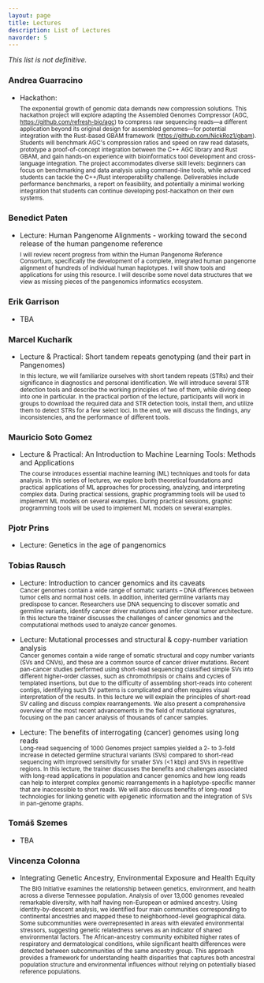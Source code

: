 ```yaml
---
layout: page
title: Lectures
description: List of Lectures
navorder: 5
---
```

*This list is not definitive.*

### Andrea Guarracino

- Hackathon:<br>
<sub>The exponential growth of genomic data demands new compression solutions. This hackathon project will explore adapting the Assembled Genomes Compressor (AGC, https://github.com/refresh-bio/agc) to compress raw sequencing reads—a different application beyond its original design for assembled genomes—for potential integration with the Rust-based GBAM framework (https://github.com/NickRoz1/gbam). Students will benchmark AGC's compression ratios and speed on raw read datasets, prototype a proof-of-concept integration between the C++ AGC library and Rust GBAM, and gain hands-on experience with bioinformatics tool development and cross-language integration. The project accommodates diverse skill levels: beginners can focus on benchmarking and data analysis using command-line tools, while advanced students can tackle the C++/Rust interoperability challenge. Deliverables include performance benchmarks, a report on feasibility, and potentially a minimal working integration that students can continue developing post-hackathon on their own systems.</sub>

### Benedict Paten

- Lecture: Human Pangenome Alignments - working toward the second release of the human pangenome reference<br>
<sub>I will review recent progress from within the Human Pangenome Reference Consortium, specifically the development of a complete, integrated human pangenome alignment of hundreds of individual human haplotypes. I will show tools and applications for using this resource. I will describe some novel data structures that we view as missing pieces of the pangenomics informatics ecosystem.</sub>

### Erik Garrison

- TBA<br>

### Marcel Kucharík

- Lecture & Practical: Short tandem repeats genotyping (and their part in Pangenomes)<br>
<sub> In this lecture, we will familiarize ourselves with short tandem repeats (STRs) and their significance in diagnostics and personal identification. We will introduce several STR detection tools and describe the working principles of two of them, while diving deep into one in particular. In the practical portion of the lecture, participants will work in groups to download the required data and STR detection tools, install them, and utilize them to detect STRs for a few select loci. In the end, we will discuss the findings, any inconsistencies, and the performance of different tools.</sub>

### Mauricio Soto Gomez

- Lecture & Practical: An Introduction to Machine Learning Tools: Methods and Applications<br>
<sub>The course introduces essential machine learning (ML) techniques and tools for data analysis. In this series of lectures, we explore both theoretical foundations and practical applications of ML approaches for processing, analyzing, and interpreting complex data. During practical sessions, graphic programming tools will be used to implement ML models on several examples. During practical sessions, graphic programming tools will be used to implement ML models on several examples.</sub>

### Pjotr Prins

- Lecture: Genetics in the age of pangenomics<br>

### Tobias Rausch

- Lecture: Introduction to cancer genomics and its caveats<br>
<sub>Cancer genomes contain a wide range of somatic variants – DNA differences between tumor cells and normal host cells. In addition, inherited germline variants may predispose to cancer. Researchers use DNA sequencing to discover somatic and germline variants, identify cancer driver mutations and infer clonal tumor architecture. In this lecture the trainer discusses the challenges of cancer genomics and the computational methods used to analyze cancer genomes.</sub>

- Lecture: Mutational processes and structural & copy-number variation analysis<br>
<sub>Cancer genomes contain a wide range of somatic structural and copy number variants (SVs and CNVs), and these are a common source of cancer driver mutations. Recent pan-cancer studies performed using short-read sequencing classified simple SVs into different higher-order classes, such as chromothripsis or chains and cycles of templated insertions, but due to the difficulty of assembling short-reads into coherent contigs, identifying such SV patterns is complicated and often requires visual interpretation of the results. In this lecture we will explain the principles of short-read SV calling and discuss complex rearrangements. We also present a comprehensive overview of the most recent advancements in the field of mutational signatures, focusing on the pan cancer analysis of thousands of cancer samples.</sub>

- Lecture: The benefits of interrogating (cancer) genomes using long reads<br>
<sub>Long-read sequencing of 1000 Genomes project samples yielded a 2- to 3-fold increase in detected germline structural variants (SVs) compared to short-read sequencing with improved sensitivity for smaller SVs (<1 kbp) and SVs in repetitive regions. In this lecture, the trainer discusses the benefits and challenges associated with long-read applications in population and cancer genomics and how long reads can help to interpret complex genomic rearrangements in a haplotype-specific manner that are inaccessible to short reads. We will also discuss benefits of long-read technologies for linking genetic with epigenetic information and the integration of SVs in pan-genome graphs.</sub>

### Tomáš Szemes

- TBA<br>

### Vincenza Colonna

- Integrating Genetic Ancestry, Environmental Exposure and Health Equity<br>
<sub>The BIG Initiative examines the relationship between genetics, environment, and health across a diverse Tennessee population. Analysis of over 13,000 genomes revealed remarkable diversity, with half having non-European or admixed ancestry. Using identity-by-descent analysis, we identified four main communities corresponding to continental ancestries and mapped these to neighborhood-level geographical data. Some subcommunities were overrepresented in areas with elevated environmental stressors, suggesting genetic relatedness serves as an indicator of shared environmental factors. The African-ancestry community exhibited higher rates of respiratory and dermatological conditions, while significant health differences were detected between subcommunities of the same ancestry group. This approach provides a framework for understanding health disparities that captures both ancestral population structure and environmental influences without relying on potentially biased reference populations.</sub>
